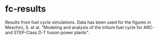 # fc-results
Results from fuel cycle simulations. Data has been used for the figures in Meschini, S. et al. "Modeling and analysis of the tritium fuel cycle for ARC- and STEP-Class D-T fusion power plants".
